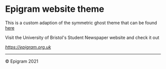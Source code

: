 # Epigram website theme

This is a custom adaption of the symmetric ghost theme that can be found [here](http://ghost.estudiopatagon.com/symmetric)

Visit the University of Bristol's Student Newspaper website and check it out

*https://epigram.org.uk*

---

© Epigram 2021
